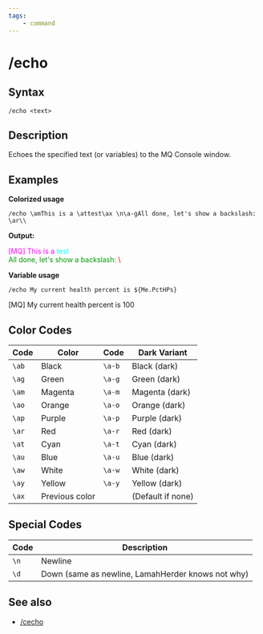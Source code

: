 ```yaml
---
tags:
    - command
---
```

# /echo

## Syntax
<!--cmd-syntax-start-->
```eqcommand
/echo <text>
```
<!--cmd-syntax-end-->

## Description
<!--cmd-desc-start-->
Echoes the specified text (or variables) to the MQ Console window.
<!--cmd-desc-end-->
## Examples

**Colorized usage**

```text
/echo \amThis is a \attest\ax \n\a-gAll done, let's show a backslash: \ar\\
```

**Output:**
<style>
span[style*="#FF00FF"] { color: #FF00FF !important; }
span[style*="#00FF00"] { color: #00FF00 !important; }
span[style*="#FF0000"] { color: #FF0000 !important; }
span[style*="#00FFFF"] { color: #00FFFF !important; }
</style>

<span style="color:#FF00FF">[MQ]</span> <span style="color:#FF00FF">This is a</span> <span style="color:#00FFFF">test</span>  
<span style="color:#009900">All done, let's show a backslash:</span> <span style="color:#FF0000"> \\ </span>

**Variable usage**

```text
/echo My current health percent is ${Me.PctHPs}
```

[MQ] My current health percent is 100

## Color Codes

| Code  | Color          | Code  | Dark Variant       |
|-------|----------------|-------|--------------------|
| `\ab` | Black          | `\a-b`| Black (dark)       |
| `\ag` | Green          | `\a-g`| Green (dark)       |
| `\am` | Magenta        | `\a-m`| Magenta (dark)     |
| `\ao` | Orange         | `\a-o`| Orange (dark)      |
| `\ap` | Purple         | `\a-p`| Purple (dark)      |
| `\ar` | Red            | `\a-r`| Red (dark)         |
| `\at` | Cyan           | `\a-t`| Cyan (dark)        |
| `\au` | Blue           | `\a-u`| Blue (dark)        |
| `\aw` | White          | `\a-w`| White (dark)       |
| `\ay` | Yellow         | `\a-y`| Yellow (dark)      |
| `\ax` | Previous color |       | (Default if none)  |

## Special Codes

| Code | Description                          |
|------|--------------------------------------|
| `\n` | Newline                              |
| `\d` | Down (same as newline, LamahHerder knows not why) |

## See also
* [/cecho](cecho.md)